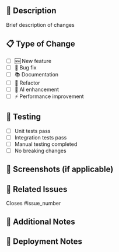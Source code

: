 ## 🎯 Description
Brief description of changes

## 📋 Type of Change
- [ ] 🆕 New feature
- [ ] 🐛 Bug fix
- [ ] 📚 Documentation
- [ ] 🔧 Refactor
- [ ] 🤖 AI enhancement
- [ ] ⚡ Performance improvement

## 🧪 Testing
- [ ] Unit tests pass
- [ ] Integration tests pass
- [ ] Manual testing completed
- [ ] No breaking changes

## 📸 Screenshots (if applicable)
<!-- Add screenshots for UI changes -->

## 🔗 Related Issues
Closes #issue_number

## 📝 Additional Notes
<!-- Any additional context or notes -->

## 🚀 Deployment Notes
<!-- Special deployment considerations -->
